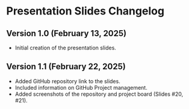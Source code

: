 # Presentation Slides Changelog

## Version 1.0 (February 13, 2025)
- Initial creation of the presentation slides.

## Version 1.1 (February 22, 2025)
- Added GitHub repository link to the slides.  
- Included information on GitHub Project management.  
- Added screenshots of the repository and project board (Slides #20, #21).  
